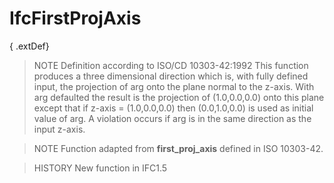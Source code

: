# IfcFirstProjAxis

{ .extDef}<!-- end of definition -->
> NOTE Definition according to ISO/CD 10303-42:1992
> This function produces a three dimensional direction which is, with fully defined input, the projection of arg onto the plane normal to the z-axis. With arg defaulted the result is the projection of (1.0,0.0,0.0) onto this plane except that if z-axis = (1.0,0.0,0.0) then (0.0,1.0,0.0) is used as initial value of arg. A violation occurs if arg is in the same direction as the input z-axis.

> NOTE Function adapted from **first_proj_axis** defined in ISO 10303-42.

> HISTORY New function in IFC1.5
